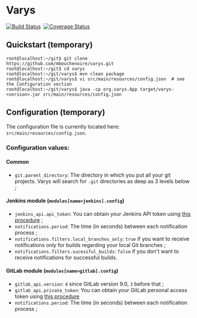 # Varys
[![Build Status](https://travis-ci.org/mbouchenoire/varys.svg?branch=master)](https://travis-ci.org/mbouchenoire/varys)&nbsp;
[![Coverage Status](https://coveralls.io/repos/github/mbouchenoire/varys/badge.svg?branch=master)](https://coveralls.io/github/mbouchenoire/varys?branch=master)

## Quickstart (temporary)
```console
root@localhost:~/git$ git clone https://github.com/mbouchenoire/varys.git
root@localhost:~/git$ cd varys
root@localhost:~/git/varys$ mvn clean package
root@localhost:~/git/varys$ vi src/main/resources/config.json  # see the Configuration section
root@localhost:~/git/varys$ java -cp org.varys.App target/varys-<version>.jar src/main/resources/config.json
```

## Configuration (temporary)
The configuration file is currently located here:
`src/main/resources/config.json`.

### Configuration values:

#### Common
- `git.parent_directory`: The directory in which you put all your git projects.
Varys will search for `.git` directories as deep as 3 levels below ;

#### Jenkins module (`modules[name=jenkins].config`)
- `jenkins_api.api_token`: You can obtain your Jenkins API token using
 [this procedure](https://stackoverflow.com/questions/45466090/how-to-get-the-api-token-for-jenkins) ;
- `notifications.period`: The time (in seconds) between each notification process ;
- `notifications.filters.local_branches_only`: `true` if you want to receive notifications only
 for builds regarding your local Git branches ;
- `notifications.filters.sucessful_builds`: `false` if you don't want to receive notifications
for successful builds.

#### GitLab module (`modules[name=gitlab].config`)
- `gitlab_api.version`: `4` since GitLab version 9.0, `3` before that ;
- `gitlab_api.private_token`: You can obtain your GitLab personal access token using [this procedure](https://docs.gitlab.com/ee/user/profile/personal_access_tokens.html)
- `notifications.period`: The time (in seconds) between each notification process ;